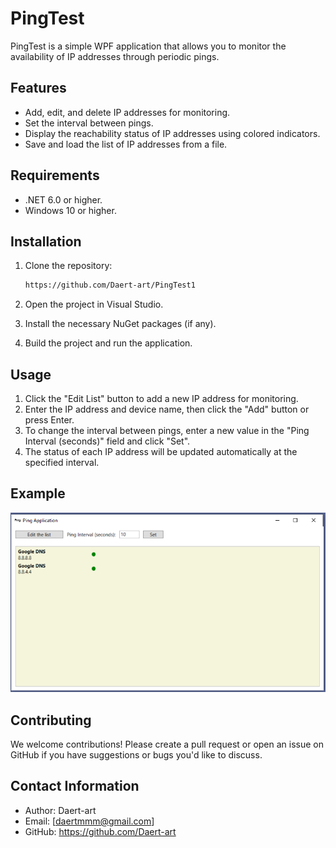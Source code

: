# PingTest

PingTest is a simple WPF application that allows you to monitor the availability of IP addresses through periodic pings.

## Features

- Add, edit, and delete IP addresses for monitoring.
- Set the interval between pings.
- Display the reachability status of IP addresses using colored indicators.
- Save and load the list of IP addresses from a file.

## Requirements

- .NET 6.0 or higher.
- Windows 10 or higher.

## Installation

1. Clone the repository:
    ```sh
    https://github.com/Daert-art/PingTest1
    ```

2. Open the project in Visual Studio.

3. Install the necessary NuGet packages (if any).

4. Build the project and run the application.

## Usage

1. Click the "Edit List" button to add a new IP address for monitoring.
2. Enter the IP address and device name, then click the "Add" button or press Enter.
3. To change the interval between pings, enter a new value in the "Ping Interval (seconds)" field and click "Set".
4. The status of each IP address will be updated automatically at the specified interval.

## Example

![PingTest Screenshot](https://github.com/Daert-art/PingTest1/blob/master/Screenshot_2.png)


## Contributing

We welcome contributions! Please create a pull request or open an issue on GitHub if you have suggestions or bugs you'd like to discuss.

## Contact Information

- Author: Daert-art
- Email: [daertmmm@gmail.com]
- GitHub: https://github.com/Daert-art
